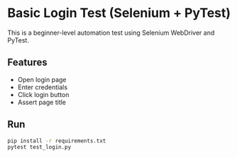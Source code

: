 # Basic Login Test (Selenium + PyTest)

This is a beginner-level automation test using Selenium WebDriver and PyTest.

## Features
- Open login page
- Enter credentials
- Click login button
- Assert page title

## Run
```bash
pip install -r requirements.txt
pytest test_login.py
